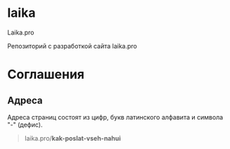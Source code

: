# laika
Laika.pro

Репозиторий с разработкой сайта laika.pro

# Соглашения

Адреса
------
Адреса страниц состоят из цифр, букв латинского алфавита и символа "-" (дефис).

> laika.pro/**kak-poslat-vseh-nahui**
